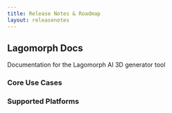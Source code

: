 ```yaml
---
title: Release Notes & Roadmap
layout: releasenotes
---
```


## Lagomorph Docs
Documentation for the Lagomorph AI 3D generator tool

### Core Use Cases

### Supported Platforms